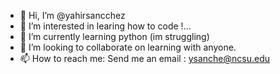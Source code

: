 - 👋 Hi, I’m @yahirsancchez
- 👀 I’m interested in learing how to code !...
- 🌱 I’m currently learning python (im struggling)
- 💞️ I’m looking to collaborate on learning with anyone.
- 📫 How to reach me: Send me an email : ysanche@ncsu.edu

<!---
yahirsancchez/yahirsancchez is a ✨ special ✨ repository because its `README.md` (this file) appears on your GitHub profile.
You can click the Preview link to take a look at your changes.
--->

